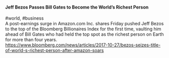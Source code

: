 
#### Jeff Bezos Passes Bill Gates to Become the World’s Richest Person
#world, #business  
A post-earnings surge in Amazon.com Inc. shares Friday pushed Jeff Bezos to the top of the Bloomberg Billionaires Index for the first time, vaulting him ahead of Bill Gates who had held the top spot as the richest person on Earth for more than four years.  
https://www.bloomberg.com/news/articles/2017-10-27/bezos-seizes-title-of-world-s-richest-person-after-amazon-soars
